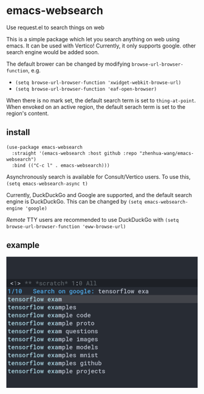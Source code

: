 # emacs-websearch
Use request.el to search things on web

This is a simple package which let you search anything on web using emacs. It can be used with Vertico! Currently, it only supports google. other search engine would be added soon.

The default brower can be changed by modifying `browse-url-browser-function`, e.g.

- `(setq browse-url-browser-function 'xwidget-webkit-browse-url)`
- `(setq browse-url-browser-function 'eaf-open-browser)`

When there is no mark set, the default search term is set to `thing-at-point`. When envoked on an active region, the default serach term is set to the region's content.

## install

```
(use-package emacs-websearch
  :straight '(emacs-websearch :host github :repo "zhenhua-wang/emacs-websearch")
  :bind (("C-c l" . emacs-websearch)))
```

Asynchronously search is available for Consult/Vertico users. To use this, `(setq emacs-websearch-async t)`

Currently, DuckDuckGo and Google are supported, and the default search engine is DuckDuckGo. This can be changed by `(setq emacs-websearch-engine 'google)`

*Remote* TTY users are recommended to use DuckDuckGo with `(setq browse-url-browser-function 'eww-browse-url)`

## example

![example](img/example.png)
